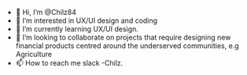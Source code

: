 - 👋 Hi, I’m @Chilz84
- 👀 I’m interested in UX/UI design and coding
- 🌱 I’m currently learning UX/UI design.
- 💞️ I’m looking to collaborate on projects that require designing new financial products centred around the underserved communities, e.g Agriculture
- 📫 How to reach me slack -Chilz.

<!---
Chilz84/Chilz84 is a ✨ special ✨ repository because its `README.md` (this file) appears on your GitHub profile.
You can click the Preview link to take a look at your changes.
--->
